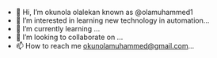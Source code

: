 - 👋 Hi, I’m okunola olalekan known as @olamuhammed1
- 👀 I’m interested in learning new technology in automation...
- 🌱 I’m currently learning ...
- 💞️ I’m looking to collaborate on ...
- 📫 How to reach me okunolamuhammed@gmail.com...

<!---
olamuhammed1/olamuhammed1 is a ✨ special ✨ repository because its `README.md` (this file) appears on your GitHub profile.
You can click the Preview link to take a look at your changes.
--->
